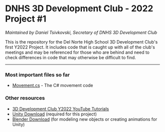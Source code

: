 # DNHS 3D Development Club - 2022 Project #1

_Maintained by Daniel Tsivkovski, Secretary of DNHS 3D Development Club_

This is the repository for the Del Norte High School 3D Development Club's first Y2022 Project. It includes code that is caught up with all of the club's meetings and may be referenced for those who are behind and need to check differences in code that may otherwise be difficult to find.

---
### Most important files so far
* [Movement.cs](https://github.com/dtsivkovski/3DDev-2022-p1/blob/master/Assets/Movement.cs) - The C# movement code

### Other resources
* [3D Development Club Y2022 YouTube Tutorials](https://youtube.com/playlist?list=PLN4MsFOZPbwLaN7rcoTmvbAdzLlzHWeCW)
* [Unity Download](https://unity3d.com/get-unity/download) (required for this project)
* [Blender Download](https://www.blender.org/download/) (for modeling new objects or creating animations for Unity)
